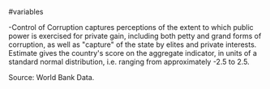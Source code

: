 #variables

-Control of Corruption  captures perceptions of the extent to which public power is exercised for private gain, including both petty and grand forms of corruption, as well as "capture" of the state by elites and private interests. Estimate gives the country's score on the aggregate indicator, in units of a standard normal distribution, i.e. ranging from approximately -2.5 to 2.5.

Source: World Bank Data. 
